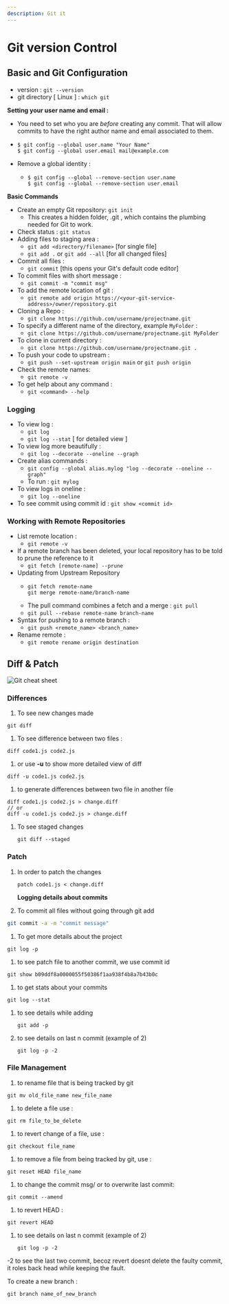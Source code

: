 ```yaml
---
description: Git it
---
```


# Git version Control

## Basic and Git Configuration

* version : `git --version`
* git directory \[ Linux \] : `which git` 

**Setting your user name and email :**

* You need to set who you are _before_ creating any commit. That will allow commits to have the right author name and email associated to them.
* ```text
  $ git config --global user.name "Your Name"
  $ git config --global user.email mail@example.com
  ```
* Remove a global identity :
  * ```text
    $ git config --global --remove-section user.name
    $ git config --global --remove-section user.email
    ```

**Basic Commands**

* Create an empty Git repository: `git init`
  * This creates a hidden folder, .git , which contains the plumbing needed for Git to work.
* Check status : `git status`
* Adding files to staging area : 
  * `git add <directory/filename>` \[for single file\]
  * `git add .`  or `git add --all` \[for all changed files\]
* Commit all files : 
  * `git commit` \[this opens your Git's default code editor\]
* To commit files with short message : 
  * `git commit -m "commit msg"`
* To add the remote location of git : 
  * `git remote add origin https://<your-git-service-address>/owner/repository.git`
* Cloning a Repo : 
  * `git clone https://github.com/username/projectname.git`
* To specify a different name of the directory, example `MyFolder` :
  * `git clone https://github.com/username/projectname.git MyFolder`
* To clone in current directory : 
  * `git clone https://github.com/username/projectname.git .`
* To push your code to upstream :
  * `git push --set-upstream origin main` or `git push origin`
* Check the remote names: 
  * `git remote -v`
* To get help about any command : 
  * `git <command> --help`

### Logging

* To view log  :
  * `git log`
  * `git log --stat`  \[ for detailed view \]
* To view log more beautifully :
  * `git log --decorate --oneline --graph`
* Create alias commands : 
  * `git config --global alias.mylog "log --decorate --oneline --graph"`
  * To run  :  `git mylog`
* To view logs in oneline :
  * `git log --oneline`
* To see commit using commit id : `git show <commit id>`

### Working with Remote Repositories

* List remote location :
  * `git remote -v`
* If a remote branch has been deleted, your local repository has to be told to prune the reference to it
  * `git fetch [remote-name] --prune`
* Updating from Upstream Repository
  * ```text
    git fetch remote-name
    git merge remote-name/branch-name
    ```
  * The pull command combines a fetch and a merge : `git pull`
  * `git pull --rebase remote-name branch-name`
* Syntax for pushing to a remote branch :
  * `git push <remote_name> <branch_name>`
* Rename remote :
  * `git remote rename origin destination`

## Diff & Patch

![Git cheat sheet](https://github.com/dev117uday/notes-md/tree/98c2402e12da0ee715fd9e3642096d7e7ebf63ec/.gitbook/assets/git-cheat-sheet.png)

### Differences

1. To see new changes made

```text
git diff
```

1. To see difference between two files :

```text
diff code1.js code2.js
```

1. or use **-u** to show more detailed view of diff

```text
diff -u code1.js code2.js
```

1. to generate differences between two file in another file

```text
diff code1.js code2.js > change.diff
// or
diff -u code1.js code2.js > change.diff
```

1. To see staged changes

   ```text
   git diff --staged
   ```

### Patch

1. In order to patch the changes

   ```text
   patch code1.js < change.diff
   ```

   **Logging details about commits**

2. To commit all files without going through git add

```bash
git commit -a -m "commit message"
```

1. To get more details about the project 

```text
git log -p
```

1. to see patch file to another commit, we use commit id

```text
git show b09ddf8a0000055f50386f1aa938f4b8a7b43b0c
```

1. to get stats about your commits

```text
git log --stat
```

1. to see details while adding

   ```text
   git add -p
   ```

2. to see details on last n commit \(example of 2\)

   ```text
   git log -p -2
   ```

### File Management

1. to rename file that is being tracked by git

```text
git mv old_file_name new_file_name
```

1. to delete a file use : 

```text
git rm file_to_be_delete
```

1. to revert change of a file, use : 

```text
git checkout file_name
```

1. to remove a file from being tracked by git, use : 

```text
git reset HEAD file_name
```

1. to change the commit msg/ or to overwrite last commit:

```text
git commit --amend
```

1. to revert HEAD :

```text
git revert HEAD
```

1. to see details on last n commit \(example of 2\)

   ```text
   git log -p -2
   ```

-2 to see the last two commit, becoz revert doesnt delete the faulty commit, it roles back head while keeping the fault.

To create a new branch :

```text
git branch name_of_new_branch
```

